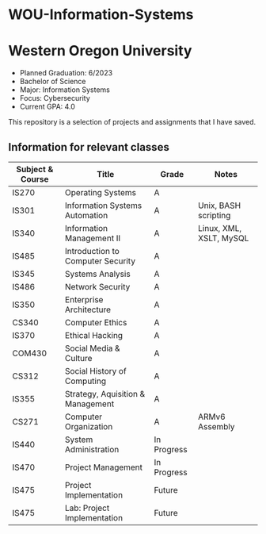 # WOU-Information-Systems

# Western Oregon University
- Planned Graduation: 6/2023
- Bachelor of Science
- Major: Information Systems
- Focus: Cybersecurity
- Current GPA: 4.0

This repository is a selection of projects and assignments that I have saved.

## Information for relevant classes
| **Subject & Course** | **Title** | **Grade** | **Notes** |
| -------------------- | --------- | --------- | --------- |
| IS270 | Operating Systems | A |  |
| IS301 | Information Systems Automation | A | Unix, BASH scripting |
| IS340 | Information Management II | A | Linux, XML, XSLT, MySQL |
| IS485 | Introduction to Computer Security | A |  |
| IS345 | Systems Analysis | A |  |
| IS486 | Network Security | A |  |
| IS350 | Enterprise Architecture | A |  |
| CS340 | Computer Ethics | A |  |
| IS370 | Ethical Hacking | A |  |
| COM430 | Social Media & Culture | A |  |
| CS312 | Social History of Computing | A |  |
| IS355 | Strategy, Aquisition & Management | A |  |
| CS271 | Computer Organization | A | ARMv6 Assembly |
| IS440 | System Administration | In Progress |  |
| IS470 | Project Management | In Progress |  |
| IS475 | Project Implementation | Future |  |
| IS475 | Lab: Project Implementation | Future |  |
